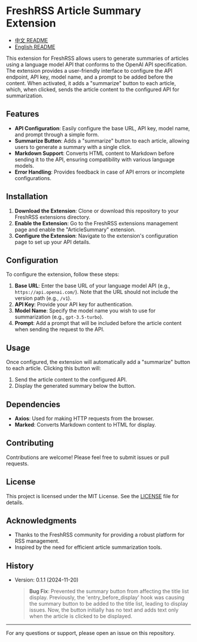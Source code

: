 # FreshRSS Article Summary Extension

- [中文 README](README_zh.md)
- [English README](README.md)

This extension for FreshRSS allows users to generate summaries of articles using a language model API that conforms to the OpenAI API specification. The extension provides a user-friendly interface to configure the API endpoint, API key, model name, and a prompt to be added before the content. When activated, it adds a "summarize" button to each article, which, when clicked, sends the article content to the configured API for summarization.

## Features

- **API Configuration**: Easily configure the base URL, API key, model name, and prompt through a simple form.
- **Summarize Button**: Adds a "summarize" button to each article, allowing users to generate a summary with a single click.
- **Markdown Support**: Converts HTML content to Markdown before sending it to the API, ensuring compatibility with various language models.
- **Error Handling**: Provides feedback in case of API errors or incomplete configurations.

## Installation

1. **Download the Extension**: Clone or download this repository to your FreshRSS extensions directory.
2. **Enable the Extension**: Go to the FreshRSS extensions management page and enable the "ArticleSummary" extension.
3. **Configure the Extension**: Navigate to the extension's configuration page to set up your API details.

## Configuration

To configure the extension, follow these steps:

1. **Base URL**: Enter the base URL of your language model API (e.g., `https://api.openai.com/`). Note that the URL should not include the version path (e.g., `/v1`).
2. **API Key**: Provide your API key for authentication.
3. **Model Name**: Specify the model name you wish to use for summarization (e.g., `gpt-3.5-turbo`).
4. **Prompt**: Add a prompt that will be included before the article content when sending the request to the API.

## Usage

Once configured, the extension will automatically add a "summarize" button to each article. Clicking this button will:

1. Send the article content to the configured API.
2. Display the generated summary below the button.

## Dependencies

- **Axios**: Used for making HTTP requests from the browser.
- **Marked**: Converts Markdown content to HTML for display.

## Contributing

Contributions are welcome! Please feel free to submit issues or pull requests.

## License

This project is licensed under the MIT License. See the [LICENSE](LICENSE) file for details.

## Acknowledgments

- Thanks to the FreshRSS community for providing a robust platform for RSS management.
- Inspired by the need for efficient article summarization tools.

## History
- Version: 0.1.1 (2024-11-20)
  > **Bug Fix**: Prevented the summary button from affecting the title list display. Previously, the 'entry_before_display' hook was causing the summary button to be added to the title list, leading to display issues. Now, the button initially has no text and adds text only when the article is clicked to be displayed.

---

For any questions or support, please open an issue on this repository.